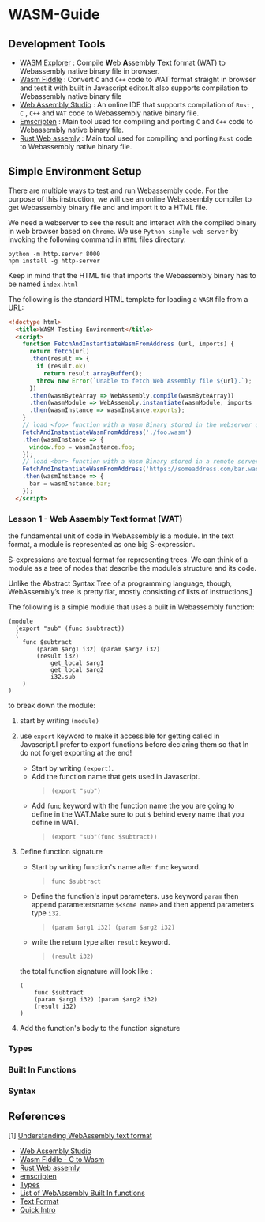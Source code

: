 # WASM-Guide

## Development Tools

- [WASM Explorer](https://mbebenita.github.io/WasmExplorer) : Compile **W**eb **A**ssembly **T**ext format (WAT) to Webassembly native binary file in browser.
- [Wasm Fiddle](https://wasdk.github.io/WasmFiddle) : Convert `C` and `C++` code to WAT format straight in browser and test it with built in Javascript editor.It also supports compilation to Webassembly native binary file
- [Web Assembly Studio](https://webassembly.studio) : An online IDE that supports compilation of `Rust` , `C` , `C++` and `WAT` code to Webassembly native binary file.
- [Emscripten](https://kripken.github.io/emscripten-site) : Main tool used for compiling and porting `C` and `C++` code to Webassembly native binary file.
- [Rust Web assemly](https://github.com/rustwasm/team) : Main tool used for compiling and porting `Rust` code to Webassembly native binary file.

## Simple Environment Setup

There are multiple ways to test and run Webassembly code. For the purpose of this instruction, we will use an online Webassembly compiler to get Webassembly binary file and and import it to a HTML file.

We need a webserver to see the result and interact with the compiled binary in web browser based on `Chrome`. We use `Python simple web server` by invoking the following command in `HTML` files directory.

```shell
python -m http.server 8000
npm install -g http-server
```

Keep in mind that the HTML file that imports the Webassembly binary has to be named `index.html`

The following is the standard HTML template for loading a `WASM` file from a URL:

```html
<!doctype html>
  <title>WASM Testing Environment</title>
  <script>
    function FetchAndInstantiateWasmFromAddress (url, imports) {
      return fetch(url)
      .then(result => {
        if (result.ok)
          return result.arrayBuffer();
        throw new Error(`Unable to fetch Web Assembly file ${url}.`);
      })
      .then(wasmByteArray => WebAssembly.compile(wasmByteArray))
      .then(wasmModule => WebAssembly.instantiate(wasmModule, imports || {}))
      .then(wasmInstance => wasmInstance.exports);
    }
    // load <foo> function with a Wasm Binary stored in the webserver directory ...
    FetchAndInstantiateWasmFromAddress('./foo.wasm')
    .then(wasmInstance => {
      window.foo = wasmInstance.foo;
    });
    // load <bar> function with a Wasm Binary stored in a remote server ...
    FetchAndInstantiateWasmFromAddress('https://someaddress.com/bar.wasm')
    .then(wasmInstance => {
      bar = wasmInstance.bar;
    });
  </script>
```

### Lesson 1 - **W**eb **A**ssembly **T**ext format (WAT)

the fundamental unit of code in WebAssembly is a module.  In the text format, a module is represented as one big S-expression.

S-expressions are textual format for representing trees. We can think of a module as a tree of nodes that describe the module’s structure and its code.  

Unlike the Abstract Syntax Tree of a programming language, though, WebAssembly’s tree is pretty flat, mostly consisting of lists of instructions.[1](#references)

The following is a simple module that uses a built in Webassembly function:

```wasm
(module
  (export "sub" (func $subtract))
  (
    func $subtract
        (param $arg1 i32) (param $arg2 i32)
        (result i32)
            get_local $arg1
            get_local $arg2
            i32.sub
    )
)
```

to break down the module:

1. start by writing `(module)`
2. use `export` keyword to make it accessible for getting called in Javascript.I prefer to export functions before declaring them so that In do not forget exporting at the end!

    - Start by writing `(export)`.
    - Add the function name that gets used in Javascript.
        > `(export "sub")`
    - Add `func` keyword with the function name the you are going to define in the WAT.Make sure to put `$` behind every name that you define in WAT.
        > `(export "sub"(func $subtract))`
  
3. Define function signature

    - Start by writing function's name after `func` keyword.
        > `func $subtract`
    - Define the function's input parameters. use keyword `param` then append parametersname `$<some name>` and then append parameters type `i32`.
        > `(param $arg1 i32) (param $arg2 i32)`
    - write the return type after `result` keyword.
        > `(result i32)`

    the total function signature will look like :

    ```wasm
    (
        func $subtract
        (param $arg1 i32) (param $arg2 i32)
        (result i32)
    )
    ```
4. Add the function's body to the function signature

### Types

### Built In Functions

### Syntax

## References

[1] [Understanding WebAssembly text format](https://developer.mozilla.org/en-US/docs/WebAssembly/Understanding_the_text_format)

- [Web Assembly Studio](https://webassembly.studio)
- [Wasm Fiddle - C to Wasm](https://wasdk.github.io/WasmFiddle/)
- [Rust Web assemly](https://github.com/rustwasm/team)
- [emscripten](https://github.com/kripken/emscripten/wiki)
- [Types](https://github.com/AssemblyScript/assemblyscript/wiki/Types)
- [List of WebAssembly Built In functions](https://github.com/AssemblyScript/assemblyscript/wiki/Built-in-functions)
- [Text Format](https://developer.mozilla.org/en-US/docs/WebAssembly/Understanding_the_text_format)
- [Quick Intro](https://rsms.me/wasm-intro)
